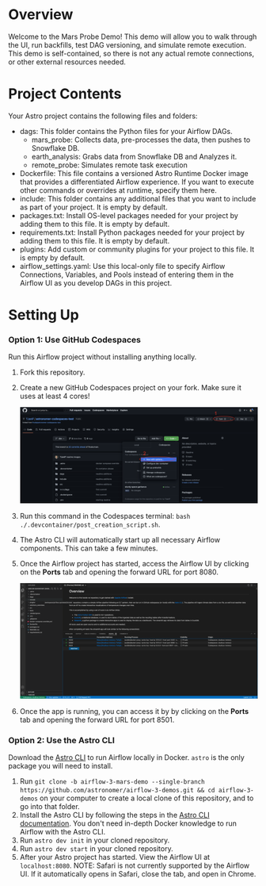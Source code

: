 Overview
========

Welcome to the Mars Probe Demo! This demo will allow you to walk through the UI, run backfills, test DAG versioning, and simulate remote execution. This demo is self-contained, so there is not any actual remote connections, or other external resources needed. 

Project Contents
================

Your Astro project contains the following files and folders:

- dags: This folder contains the Python files for your Airflow DAGs.
    - mars_probe: Collects data, pre-processes the data, then pushes to Snowflake DB.
    - earth_analysis: Grabs data from Snowflake DB and Analyzes it. 
    - remote_probe: Simulates remote task execution
- Dockerfile: This file contains a versioned Astro Runtime Docker image that provides a differentiated Airflow experience. If you want to execute other commands or overrides at runtime, specify them here.
- include: This folder contains any additional files that you want to include as part of your project. It is empty by default.
- packages.txt: Install OS-level packages needed for your project by adding them to this file. It is empty by default.
- requirements.txt: Install Python packages needed for your project by adding them to this file. It is empty by default.
- plugins: Add custom or community plugins for your project to this file. It is empty by default.
- airflow_settings.yaml: Use this local-only file to specify Airflow Connections, Variables, and Pools instead of entering them in the Airflow UI as you develop DAGs in this project.

Setting Up
==========

### Option 1: Use GitHub Codespaces

Run this Airflow project without installing anything locally.

1. Fork this repository.
2. Create a new GitHub Codespaces project on your fork. Make sure it uses at least 4 cores!

    ![Fork repo and create a Codespaces project](src/fork_and_codespaces.png)
3. Run this command in the Codespaces terminal: `bash ./.devcontainer/post_creation_script.sh`.
4. The Astro CLI will automatically start up all necessary Airflow components. This can take a few minutes. 
5. Once the Airflow project has started, access the Airflow UI by clicking on the **Ports** tab and opening the forward URL for port 8080.

    ![Open Airflow UI URL Codespaces](src/open_airflow_ui_codespaces.png)

6. Once the app is running, you can access it by by clicking on the **Ports** tab and opening the forward URL for port 8501.

### Option 2: Use the Astro CLI

Download the [Astro CLI](https://docs.astronomer.io/astro/cli/install-cli) to run Airflow locally in Docker. `astro` is the only package you will need to install.

1. Run `git clone -b airflow-3-mars-demo --single-branch https://github.com/astronomer/airflow-3-demos.git && cd airflow-3-demos` on your computer to create a local clone of this repository, and to go into that folder.
2. Install the Astro CLI by following the steps in the [Astro CLI documentation](https://docs.astronomer.io/astro/cli/install-cli). You don't need in-depth Docker knowledge to run Airflow with the Astro CLI.
3. Run `astro dev init` in your cloned repository.
4. Run `astro dev start` in your cloned repository.
5. After your Astro project has started. View the Airflow UI at `localhost:8080`. NOTE: Safari is not currently supported by the Airflow UI. If it automatically opens in Safari, close the tab, and open in Chrome. 
